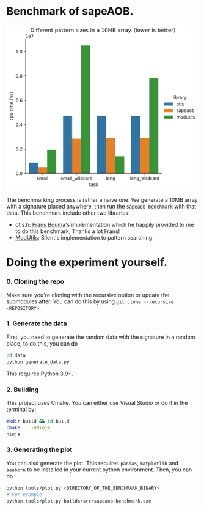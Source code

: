 # Benchmark of sapeAOB.

![](https://github.com/etra0/sapeaob-bench/blob/master/output.png)

The benchmarking process is rather a naive one. We generate a 10MB array with a signature placed anywhere, then run the `sapeaob-benchmark` with that data.
This benchmark include other two libraries:

* otis.h: [Frans Bouma](github.com/FransBouma/)'s implementation which he happily provided to me to do this benchmark, Thanks a lot Frans!
* [ModUtils](https://github.com/CookiePLMonster/ModUtils): Silent's implementation to pattern searching. 

# Doing the experiment yourself.
### 0. Cloning the repo
Make sure you're cloning with the recursive option or update the submodules after. You can do this by using `git clone --recursive <REPOSITORY>`.

### 1. Generate the data
First, you need to generate the random data with the signature in a random place, to do this, you can do
```bash
cd data
python generate_data.py
```
This requires Python 3.9+.

### 2. Building

This project uses Cmake. You can either use Visual Studio or do it in the terminal by:
```bash
mkdir build && cd build
cmake .. -GNinja
ninja
```

### 3. Generating the plot

You can also generate the plot. This requires `pandas`, `matplotlib` and `seaborn` to be installed in your current python environment.
Then, you can do
```bash
python tools/plot.py <DIRECTORY_OF_THE_BENCHMARK_BINARY>
# For example
python tools/plot.py builds/src/sapeaob-benchmark.exe
```
